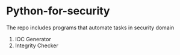 # Python-for-security
The repo includes programs that automate tasks in security domain

1. IOC Generator
2. Integrity Checker
